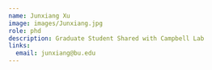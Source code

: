 ```yaml
---
name: Junxiang Xu
image: images/Junxiang.jpg
role: phd
description: Graduate Student Shared with Campbell Lab
links:
  email: junxiang@bu.edu
---
```

